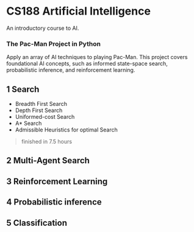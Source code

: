 # CS188 Artificial Intelligence
An introductory course to AI.

### The Pac-Man Project in Python
Apply an array of AI techniques to playing Pac-Man.
This project covers foundational AI concepts, such as informed state-space search, probabilistic inference, and reinforcement learning.

## 1 Search
* Breadth First Search
* Depth First Search
* Uniformed-cost Search
* A* Search
* Admissible Heuristics for optimal Search
> finished in 7.5 hours

## 2 Multi-Agent Search

## 3 Reinforcement Learning

## 4 Probabilistic inference

## 5 Classification


